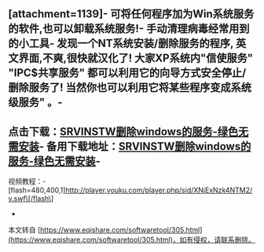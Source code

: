 \[attachment=1139\]-
可将任何程序加为Win系统服务的软件,也可以卸载系统服务!-
手动清理病毒经常用到的小工具-
发现一个NT系统安装/删除服务的程序, 英文界面,不爽,很快就汉化了! 大家XP系统内"信使服务" "IPC$共享服务" 都可以利用它的向导方式安全停止/删除服务了! 当然你也可以利用它将某些程序变成系统级服务" 。-
-
点击下载：[SRVINSTW删除windows的服务-绿色无需安装](http://pan.baidu.com/share/link?shareid=815029969&uk=3087224563,1)-
备用下载地址：[SRVINSTW删除windows的服务-绿色无需安装](http://yunpan.cn/QGW8PB97KIIdG,1)-
-
视频教程：-
\[flash=480,400,1\]http://player.youku.com/player.php/sid/XNjExNzk4NTM2/v.swf\[/flash\]

-

本文转自 [https://www.eqishare.com/softwaretool/305.html](https://www.eqishare.com/softwaretool/305.html)，如有侵权，请联系删除。
